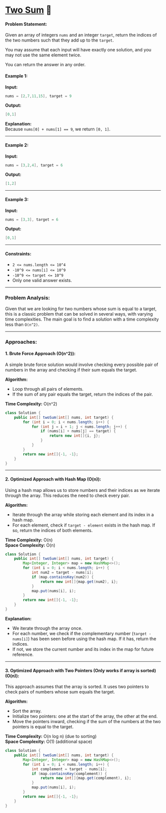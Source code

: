 # [Two Sum](https://leetcode.com/problems/two-sum/) 💚

#### Problem Statement:
Given an array of integers `nums` and an integer `target`, return the indices of the two numbers such that they add up to the `target`.

You may assume that each input will have exactly one solution, and you may not use the same element twice.

You can return the answer in any order.

#### Example 1:
**Input:**  
```java
nums = [2,7,11,15], target = 9
```

**Output:**  
```java
[0,1]
```

**Explanation:**  
Because `nums[0] + nums[1] == 9`, we return `[0, 1]`.

---

#### Example 2:
**Input:**  
```java
nums = [3,2,4], target = 6
```

**Output:**  
```java
[1,2]
```

---

#### Example 3:
**Input:**  
```java
nums = [3,3], target = 6
```

**Output:**  
```java
[0,1]
```

---

#### Constraints:
- `2 <= nums.length <= 10^4`
- `-10^9 <= nums[i] <= 10^9`
- `-10^9 <= target <= 10^9`
- Only one valid answer exists.

---

### Problem Analysis:

Given that we are looking for two numbers whose sum is equal to a target, this is a classic problem that can be solved in several ways, with varying time complexities. The main goal is to find a solution with a time complexity less than `O(n^2)`.

---

### Approaches:

#### 1. Brute Force Approach (O(n^2)):
A simple brute force solution would involve checking every possible pair of numbers in the array and checking if their sum equals the target.

**Algorithm:**
- Loop through all pairs of elements.
- If the sum of any pair equals the target, return the indices of the pair.

**Time Complexity:** O(n^2)

```java
class Solution {
    public int[] twoSum(int[] nums, int target) {
        for (int i = 0; i < nums.length; i++) {
            for (int j = i + 1; j < nums.length; j++) {
                if (nums[i] + nums[j] == target) {
                    return new int[]{i, j};
                }
            }
        }
        return new int[]{-1, -1};
    }
}
```

---

#### 2. Optimized Approach with Hash Map (O(n)):

Using a hash map allows us to store numbers and their indices as we iterate through the array. This reduces the need to check every pair.

**Algorithm:**
- Iterate through the array while storing each element and its index in a hash map.
- For each element, check if `target - element` exists in the hash map. If so, return the indices of both elements.

**Time Complexity:** O(n)  
**Space Complexity:** O(n)

```java
class Solution {
    public int[] twoSum(int[] nums, int target) {
        Map<Integer, Integer> map = new HashMap<>();
        for (int i = 0; i < nums.length; i++) {
            int num2 = target - nums[i];
            if (map.containsKey(num2)) {
                return new int[]{map.get(num2), i};
            }
            map.put(nums[i], i);
        }
        return new int[]{-1, -1};
    }
}
```

**Explanation:**
- We iterate through the array once.
- For each number, we check if the complementary number (`target - nums[i]`) has been seen before using the hash map. If it has, return the indices.
- If not, we store the current number and its index in the map for future reference.

---

#### 3. Optimized Approach with Two Pointers (Only works if array is sorted) (O(n)):

This approach assumes that the array is sorted. It uses two pointers to check pairs of numbers whose sum equals the target.

**Algorithm:**
- Sort the array.
- Initialize two pointers: one at the start of the array, the other at the end.
- Move the pointers inward, checking if the sum of the numbers at the two pointers is equal to the target.

**Time Complexity:** O(n log n) (due to sorting)  
**Space Complexity:** O(1) (additional space)

```java
class Solution {
    public int[] twoSum(int[] nums, int target) {
        Map<Integer, Integer> map = new HashMap<>();
        for (int i = 0; i < nums.length; i++) {
            int complement = target - nums[i];
            if (map.containsKey(complement)) {
                return new int[]{map.get(complement), i};
            }
            map.put(nums[i], i);
        }
        return new int[]{-1, -1};
    }
}
```